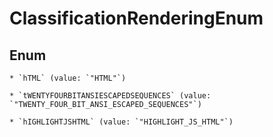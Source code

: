 
# ClassificationRenderingEnum

## Enum


    * `hTML` (value: `"HTML"`)

    * `tWENTYFOURBITANSIESCAPEDSEQUENCES` (value: `"TWENTY_FOUR_BIT_ANSI_ESCAPED_SEQUENCES"`)

    * `hIGHLIGHTJSHTML` (value: `"HIGHLIGHT_JS_HTML"`)



